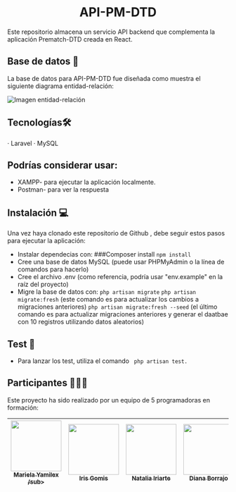 <h1 align="center"> API-PM-DTD</h1> 

Este repositorio almacena un servicio API backend que complementa la aplicación Prematch-DTD creada en React.



## Base de datos 📖

La base de datos para API-PM-DTD fue diseñada como muestra el siguiente diagrama entidad-relación:

 ![Imagen entidad-relación](/C:\xampp\htdocs\api-pm-dtd\All\entidad-relacion.jpg)







## Tecnologías🛠️  

· Laravel
· MySQL


## Podrías considerar usar: 

- XAMPP- para ejecutar la aplicación localmente.
- Postman- para ver la respuesta 


## Instalación 💻
Una vez haya clonado este repositorio de Github , debe seguir estos pasos para ejecutar la aplicación:

- Instalar dependecias con: ###Composer install  `npm install`
- Cree una base de datos MySQL (puede usar PHPMyAdmin o la línea de comandos para hacerlo)
- Cree el archivo .env (como referencia, podría usar "env.example" en la raíz del proyecto)
- Migre la base de datos con:  `php artisan migrate`  `php artisan migrate:fresh` (este comando es para actualizar los cambios a migraciones anteriores)  `php artisan migrate:fresh --seed` (el último comando es para actualizar migraciones anteriores y generar el daatbae con 10 registros utilizando datos aleatorios)


## Test 🧾
- Para lanzar los test, utiliza el comando ` php artisan test.`



## Participantes 👩🏻‍💻
Este proyecto ha sido realizado por un equipo de 5 programadoras en formación:

| [<img src="https://avatars.githubusercontent.com/u/117082608?v=4" width=115><br><sub>Mariela Yamilex /sub>](https://github.com/MarielaYamilex70) |  [<img src="https://avatars.githubusercontent.com/u/117083641?v=4" width=115><br><sub>Iris Gomis </sub>](https://github.com/IrisGomis) |  [<img src="https://avatars.githubusercontent.com/u/117080419?v=4" width=115><br><sub>Natalia Iriarte</sub>](https://github.com/Natalia-irlo) | [<img src="https://avatars.githubusercontent.com/u/90630004?v=4" width=115><br><sub>Diana Borrajo</sub>](https://github.com/Dianab177) | [<img src="https://avatars.githubusercontent.com/u/117688044?v=4" width=115><br><sub>Irene Fernández</sub>](https://github.com/irenefl) |
| :---: | :---: | :---: | :---: | :---: |
